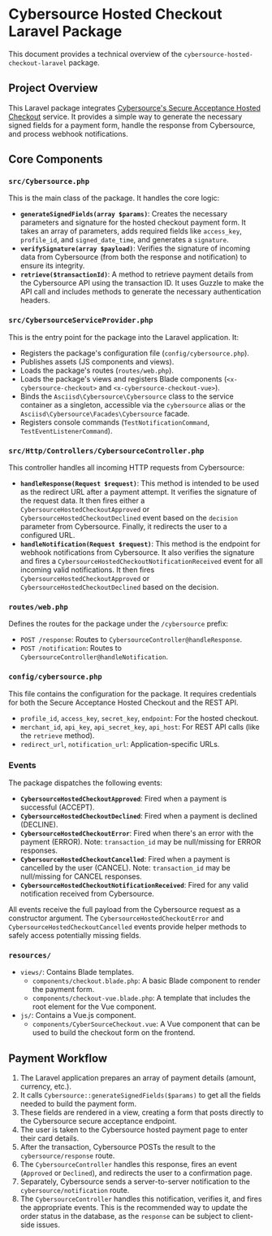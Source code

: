 # Cybersource Hosted Checkout Laravel Package

This document provides a technical overview of the `cybersource-hosted-checkout-laravel` package.

## Project Overview

This Laravel package integrates [Cybersource's Secure Acceptance Hosted Checkout](https://www.cybersource.com/products/payment_security/secure_acceptance_hosted_checkout/) service. It provides a simple way to generate the necessary signed fields for a payment form, handle the response from Cybersource, and process webhook notifications.

## Core Components

### `src/Cybersource.php`

This is the main class of the package. It handles the core logic:

- **`generateSignedFields(array $params)`**: Creates the necessary parameters and signature for the hosted checkout payment form. It takes an array of parameters, adds required fields like `access_key`, `profile_id`, and `signed_date_time`, and generates a `signature`.
- **`verifySignature(array $payload)`**: Verifies the signature of incoming data from Cybersource (from both the response and notification) to ensure its integrity.
- **`retrieve($transactionId)`**: A method to retrieve payment details from the Cybersource API using the transaction ID. It uses Guzzle to make the API call and includes methods to generate the necessary authentication headers.

### `src/CybersourceServiceProvider.php`

This is the entry point for the package into the Laravel application. It:

- Registers the package's configuration file (`config/cybersource.php`).
- Publishes assets (JS components and views).
- Loads the package's routes (`routes/web.php`).
- Loads the package's views and registers Blade components (`<x-cybersource-checkout>` and `<x-cybersource-checkout-vue>`).
- Binds the `Asciisd\Cybersource\Cybersource` class to the service container as a singleton, accessible via the `cybersource` alias or the `Asciisd\Cybersource\Facades\Cybersource` facade.
- Registers console commands (`TestNotificationCommand`, `TestEventListenerCommand`).

### `src/Http/Controllers/CybersourceController.php`

This controller handles all incoming HTTP requests from Cybersource:

- **`handleResponse(Request $request)`**: This method is intended to be used as the redirect URL after a payment attempt. It verifies the signature of the request data. It then fires either a `CybersourceHostedCheckoutApproved` or `CybersourceHostedCheckoutDeclined` event based on the `decision` parameter from Cybersource. Finally, it redirects the user to a configured URL.
- **`handleNotification(Request $request)`**: This method is the endpoint for webhook notifications from Cybersource. It also verifies the signature and fires a `CybersourceHostedCheckoutNotificationReceived` event for all incoming valid notifications. It then fires `CybersourceHostedCheckoutApproved` or `CybersourceHostedCheckoutDeclined` based on the decision.

### `routes/web.php`

Defines the routes for the package under the `/cybersource` prefix:

- `POST /response`: Routes to `CybersourceController@handleResponse`.
- `POST /notification`: Routes to `CybersourceController@handleNotification`.

### `config/cybersource.php`

This file contains the configuration for the package. It requires credentials for both the Secure Acceptance Hosted Checkout and the REST API.

- `profile_id`, `access_key`, `secret_key`, `endpoint`: For the hosted checkout.
- `merchant_id`, `api_key`, `api_secret_key`, `api_host`: For REST API calls (like the `retrieve` method).
- `redirect_url`, `notification_url`: Application-specific URLs.

### Events

The package dispatches the following events:

- **`CybersourceHostedCheckoutApproved`**: Fired when a payment is successful (ACCEPT).
- **`CybersourceHostedCheckoutDeclined`**: Fired when a payment is declined (DECLINE).
- **`CybersourceHostedCheckoutError`**: Fired when there's an error with the payment (ERROR). Note: `transaction_id` may be null/missing for ERROR responses.
- **`CybersourceHostedCheckoutCancelled`**: Fired when a payment is cancelled by the user (CANCEL). Note: `transaction_id` may be null/missing for CANCEL responses.
- **`CybersourceHostedCheckoutNotificationReceived`**: Fired for any valid notification received from Cybersource.

All events receive the full payload from the Cybersource request as a constructor argument. The `CybersourceHostedCheckoutError` and `CybersourceHostedCheckoutCancelled` events provide helper methods to safely access potentially missing fields.

### `resources/`

- `views/`: Contains Blade templates.
  - `components/checkout.blade.php`: A basic Blade component to render the payment form.
  - `components/checkout-vue.blade.php`: A template that includes the root element for the Vue component.
- `js/`: Contains a Vue.js component.
  - `components/CyberSourceCheckout.vue`: A Vue component that can be used to build the checkout form on the frontend.

## Payment Workflow

1.  The Laravel application prepares an array of payment details (amount, currency, etc.).
2.  It calls `Cybersource::generateSignedFields($params)` to get all the fields needed to build the payment form.
3.  These fields are rendered in a view, creating a form that posts directly to the Cybersource secure acceptance endpoint.
4.  The user is taken to the Cybersource hosted payment page to enter their card details.
5.  After the transaction, Cybersource POSTs the result to the `cybersource/response` route.
6.  The `CybersourceController` handles this response, fires an event (`Approved` or `Declined`), and redirects the user to a confirmation page.
7.  Separately, Cybersource sends a server-to-server notification to the `cybersource/notification` route.
8.  The `CybersourceController` handles this notification, verifies it, and fires the appropriate events. This is the recommended way to update the order status in the database, as the `response` can be subject to client-side issues.
